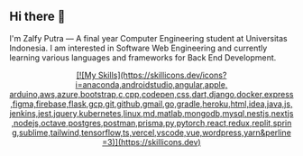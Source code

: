 ## Hi there 👋

I'm Zalfy Putra — A final year Computer Engineering student at Universitas Indonesia. I am interested in Software Web Engineering and currently learning various languages and frameworks for Back End Development.

<p align="center">
  <a href="https://skillicons.dev">
    [![My Skills](https://skillicons.dev/icons?i=anaconda,androidstudio,angular,apple, arduino,aws,azure,bootstrap,c,cpp,codepen,css,dart,django,docker,express,figma,firebase,flask,gcp,git,github,gmail,go,gradle,heroku,html,idea,java,js,jenkins,jest,jquery,kubernetes,linux,md,matlab,mongodb,mysql,nestjs,nextjs,nodejs,octave,postgres,postman,prisma,py,pytorch,react,redux,replit,spring,sublime,tailwind,tensorflow,ts,vercel,vscode,vue,wordpress,yarn&perline=3)](https://skillicons.dev)
  </a>
</p>

<!--
**zalfyputra/zalfyputra** is a ✨ _special_ ✨ repository because its `README.md` (this file) appears on your GitHub profile.

Here are some ideas to get you started:

- 🔭 I’m currently working on ...
- 🌱 I’m currently learning ...
- 👯 I’m looking to collaborate on ...
- 🤔 I’m looking for help with ...
- 💬 Ask me about ...
- 📫 How to reach me: ...
- 😄 Pronouns: ...
- ⚡ Fun fact: ...
-->
